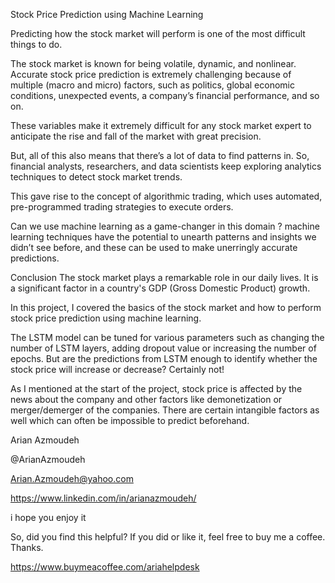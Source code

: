 Stock Price Prediction using Machine Learning

Predicting how the stock market will perform is one of the most difficult things to do.

The stock market is known for being volatile, dynamic, and nonlinear. Accurate stock price prediction is extremely challenging because of multiple (macro and micro) factors, such as politics, global economic conditions, unexpected events, a company’s financial performance, and so on.

These variables make it extremely difficult for any stock market expert to anticipate the rise and fall of the market with great precision.

But, all of this also means that there’s a lot of data to find patterns in. So, financial analysts, researchers, and data scientists keep exploring analytics techniques to detect stock market trends.

This gave rise to the concept of algorithmic trading, which uses automated, pre-programmed trading strategies to execute orders.

Can we use machine learning as a game-changer in this domain ? machine learning techniques have the potential to unearth patterns and insights we didn’t see before, and these can be used to make unerringly accurate predictions.

Conclusion
The stock market plays a remarkable role in our daily lives. It is a significant factor in a country's GDP (Gross Domestic Product) growth.

In this project, I covered the basics of the stock market and how to perform stock price prediction using machine learning.

The LSTM model can be tuned for various parameters such as changing the number of LSTM layers, adding dropout value or increasing the number of epochs. But are the predictions from LSTM enough to identify whether the stock price will increase or decrease? Certainly not!

As I mentioned at the start of the project, stock price is affected by the news about the company and other factors like demonetization or merger/demerger of the companies. There are certain intangible factors as well which can often be impossible to predict beforehand.



Arian Azmoudeh

@ArianAzmoudeh

Arian.Azmoudeh@yahoo.com

https://www.linkedin.com/in/arianazmoudeh/

i hope you enjoy it

So, did you find this helpful? If you did or like it, feel free to buy me a coffee. Thanks.

https://www.buymeacoffee.com/ariahelpdesk
